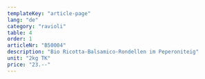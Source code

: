 ```yaml
---
templateKey: "article-page"
lang: "de"
category: "ravioli"
table: 4
order: 1
articleNr: "B50004"
description: "Bio Ricotta-Balsamico-Rondellen im Peperoniteig"
unit: "2kg TK"
price: "23.--"
---
```

